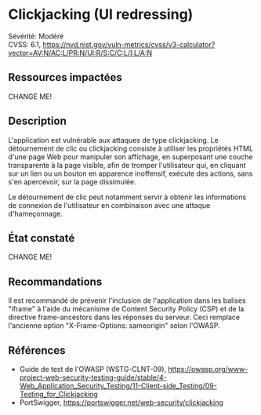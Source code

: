 # Clickjacking (UI redressing)

Sévérité: Modéré  
CVSS: 6.1, https://nvd.nist.gov/vuln-metrics/cvss/v3-calculator?vector=AV:N/AC:L/PR:N/UI:R/S:C/C:L/I:L/A:N

## Ressources impactées

CHANGE ME!

## Description

L'application est vulnérable aux attaques de type clickjacking. Le détournement de clic ou clickjacking consiste à utiliser les propriétés HTML d'une page Web pour manipuler son affichage, en superposant une couche transparente à la page visible, afin de tromper l'utilisateur qui, en cliquant sur un lien ou un bouton en apparence inoffensif, exécute des actions, sans s'en apercevoir, sur la page dissimulée.

Le détournement de clic peut notamment servir à obtenir les informations de connexion de l'utilisateur en combinaison avec une attaque d'hameçonnage.

## État constaté

CHANGE ME!

## Recommandations

Il est recommandé de prévenir l'inclusion de l'application dans les balises "iframe" à l'aide du mécanisme de Content Security Policy (CSP) et de la directive frame-ancestors dans les réponses du serveur. Ceci remplace l'ancienne option "X-Frame-Options: sameorigin" selon l'OWASP.

## Références

* Guide de test de l'OWASP (WSTG-CLNT-09), https://owasp.org/www-project-web-security-testing-guide/stable/4-Web_Application_Security_Testing/11-Client-side_Testing/09-Testing_for_Clickjacking
* PortSwigger, https://portswigger.net/web-security/clickjacking
